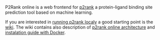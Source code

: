 P2Rank online is a web frontend for [p2rank] a protein-ligand binding site prediction tool based on machine learning.

If you are interested in [running p2rank localy](./wiki/P2Rank-Home) a good starting point is the [wiki](./wiki).
The wiki contains also description of [p2rank online architecture](./wiki/P2Rank-Online-Architecture) and [instalation guide with Docker](./wiki/P2Rank-Online-Deploy-Docker).

[p2rank]: <https://github.com/rdk/p2rank>

